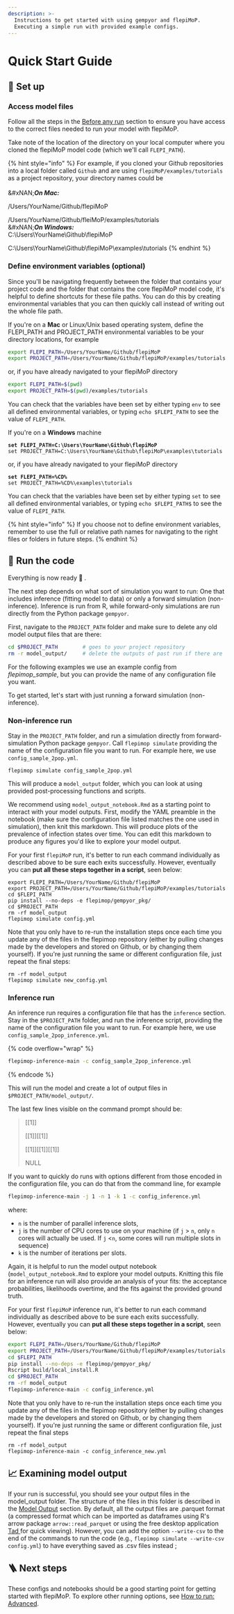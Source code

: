 ```yaml
---
description: >-
  Instructions to get started with using gempyor and flepiMoP.
  Executing a simple run with provided example configs.
---
```


# Quick Start Guide

## 🧱 Set up

### Access model files

Follow all the steps in the [Before any run](before-any-run.md) section to ensure you have access to the correct files needed to run your model with flepiMoP.

Take note of the location of the directory on your local computer where you cloned the flepiMoP model code (which we'll call `FLEPI_PATH`).

{% hint style="info" %}
For example, if you cloned your Github repositories into a local folder called `Github` and are using `flepiMoP/examples/tutorials` as a project repository, your directory names could be\
\
&#xNAN;_**On Mac:**_

/Users/YourName/Github/flepiMoP

/Users/YourName/Github/fleiMoP/examples/tutorials
\
&#xNAN;_**On Windows:**_\
C:\Users\YourName\Github\flepiMoP

C:\Users\YourName\Github\flepiMoP\examples\tutorials
{% endhint %}

### Define environment variables (optional)

Since you'll be navigating frequently between the folder that contains your project code and the folder that contains the core flepiMoP model code, it's helpful to define shortcuts for these file paths. You can do this by creating environmental variables that you can then quickly call instead of writing out the whole file path.

If you're on a **Mac** or Linux/Unix based operating system, define the FLEPI\_PATH and PROJECT\_PATH environmental variables to be your directory locations, for example

```bash
export FLEPI_PATH=/Users/YourName/Github/flepiMoP
export PROJECT_PATH=/Users/YourName/Github/flepiMoP/examples/tutorials
```

or, if you have already navigated to your flepiMoP directory

```bash
export FLEPI_PATH=$(pwd)
export PROJECT_PATH=$(pwd)/examples/tutorials
```

You can check that the variables have been set by either typing `env` to see all defined environmental variables, or typing `echo $FLEPI_PATH` to see the value of `FLEPI_PATH`.

If you're on a **Windows** machine

<pre class="language-bash"><code class="lang-bash"><strong>set FLEPI_PATH=C:\Users\YourName\Github\flepiMoP
</strong>set PROJECT_PATH=C:\Users\YourName\Github\flepiMoP\examples\tutorials
</code></pre>

or, if you have already navigated to your flepiMoP directory

<pre class="language-bash"><code class="lang-bash"><strong>set FLEPI_PATH=%CD%
</strong>set PROJECT_PATH=%CD%\examples\tutorials
</code></pre>

You can check that the variables have been set by either typing `set` to see all defined environmental variables, or typing `echo $FLEPI_PATH$` to see the value of `FLEPI_PATH`.

{% hint style="info" %}
If you choose not to define environment variables, remember to use the full or relative path names for navigating to the right files or folders in future steps.
{% endhint %}

## 🚀 Run the code

Everything is now ready 🎉 .

The next step depends on what sort of simulation you want to run: One that includes inference (fitting model to data) or only a forward simulation (non-inference). Inference is run from R, while forward-only simulations are run directly from the Python package `gempyor`.

First, navigate to the `PROJECT_PATH` folder and make sure to delete any old model output files that are there:

```bash
cd $PROJECT_PATH        # goes to your project repository
rm -r model_output/     # delete the outputs of past run if there are
```

For the following examples we use an example config from _flepimop\_sample_, but you can provide the name of any configuration file you want.

To get started, let's start with just running a forward simulation (non-inference).

### Non-inference run

Stay in the `PROJECT_PATH` folder, and run a simulation directly from forward-simulation Python package `gempyor`. Call `flepimop simulate` providing the name of the configuration file you want to run. For example here, we use `config_sample_2pop.yml`.

```
flepimop simulate config_sample_2pop.yml
```

This will produce a `model_output` folder, which you can look at using provided post-processing functions and scripts.

We recommend using `model_output_notebook.Rmd` as a starting point to interact with your model outputs. First, modify the YAML preamble in the notebook (make sure the configuration file listed matches the one used in simulation), then knit this markdown. This will produce plots of the prevalence of infection states over time. You can edit this markdown to produce any figures you'd like to explore your model output.

For your first `flepiMoP` run, it's better to run each command individually as described above to be sure each exits successfully. However, eventually you can **put all these steps together in a script**, seen below:

```
export FLEPI_PATH=/Users/YourName/Github/flepiMoP
export PROJECT_PATH=/Users/YourName/Github/flepiMoP/examples/tutorials
cd $FLEPI_PATH
pip install --no-deps -e flepimop/gempyor_pkg/
cd $PROJECT_PATH
rm -rf model_output
flepimop simulate config.yml
```

Note that you only have to re-run the installation steps once each time you update any of the files in the flepimop repository (either by pulling changes made by the developers and stored on Github, or by changing them yourself). If you're just running the same or different configuration file, just repeat the final steps:

```
rm -rf model_output
flepimop simulate new_config.yml
```

### Inference run

An inference run requires a configuration file that has the `inference` section. Stay in the `$PROJECT_PATH` folder, and run the inference script, providing the name of the configuration file you want to run. For example here, we use `config_sample_2pop_inference.yml`.

{% code overflow="wrap" %}
```bash
flepimop-inference-main -c config_sample_2pop_inference.yml
```
{% endcode %}

This will run the model and create a lot of output files in `$PROJECT_PATH/model_output/`.

The last few lines visible on the command prompt should be:

> \[\[1]]
>
> \[\[1]]\[\[1]]
>
> \[\[1]]\[\[1]]\[\[1]]
>
> NULL

If you want to quickly do runs with options different from those encoded in the configuration file, you can do that from the command line, for example

```bash
flepimop-inference-main -j 1 -n 1 -k 1 -c config_inference.yml
```

where:

* `n` is the number of parallel inference slots,
* `j` is the number of CPU cores to use on your machine (if `j` > `n`, only `n` cores will actually be used. If `j` <`n`, some cores will run multiple slots in sequence)
* `k` is the number of iterations per slots.

Again, it is helpful to run the model output notebook (`model_output_notebook.Rmd` to explore your model outputs. Knitting this file for an inference run will also provide an analysis of your fits: the acceptance probabilities, likelihoods overtime, and the fits against the provided ground truth.

For your first `flepiMoP` inference run, it's better to run each command individually as described above to be sure each exits successfully. However, eventually you can **put all these steps together in a script**, seen below:

```bash
export FLEPI_PATH=/Users/YourName/Github/flepiMoP
export PROJECT_PATH=/Users/YourName/Github/flepiMoP/examples/tutorials
cd $FLEPI_PATH
pip install --no-deps -e flepimop/gempyor_pkg/
Rscript build/local_install.R
cd $PROJECT_PATH
rm -rf model_output
flepimop-inference-main -c config_inference.yml
```

Note that you only have to re-run the installation steps once each time you update any of the files in the flepimop repository (either by pulling changes made by the developers and stored on Github, or by changing them yourself). If you're just running the same or different configuration file, just repeat the final steps

```
rm -rf model_output
flepimop-inference-main -c config_inference_new.yml
```

## 📈 Examining model output

If your run is successful, you should see your output files in the model\_output folder. The structure of the files in this folder is described in the [Model Output](../gempyor/output-files.md) section. By default, all the output files are .parquet format (a compressed format which can be imported as dataframes using R's arrow package `arrow::read_parquet` or using the free desktop application [Tad ](https://www.tadviewer.com/) for quick viewing). However, you can add the option `--write-csv` to the end of the commands to run the code (e.g.,  `flepimop simulate --write-csv config.yml`) to have everything saved as .csv files instead ;

## 🪜 Next steps

These configs and notebooks should be a good starting point for getting started with flepiMoP. To explore other running options, see [How to run: Advanced](advanced-run-guides/).

